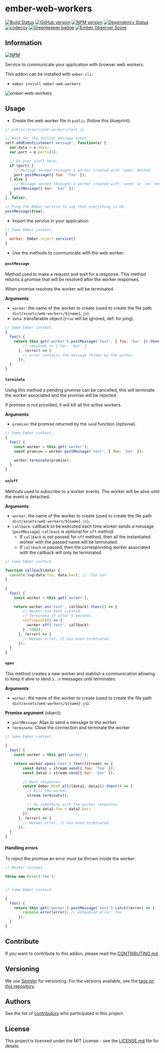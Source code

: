 # ember-web-workers

[![Build Status](https://travis-ci.org/BBVAEngineering/ember-web-workers.svg?branch=master)](https://travis-ci.org/BBVAEngineering/ember-web-workers)
[![GitHub version](https://badge.fury.io/gh/BBVAEngineering%2Fember-web-workers.svg)](https://badge.fury.io/gh/BBVAEngineering%2Fember-web-workers)
[![NPM version](https://badge.fury.io/js/ember-web-workers.svg)](https://badge.fury.io/js/ember-web-workers)
[![Dependency Status](https://david-dm.org/BBVAEngineering/ember-web-workers.svg)](https://david-dm.org/BBVAEngineering/ember-web-workers)
[![codecov](https://codecov.io/gh/BBVAEngineering/ember-web-workers/branch/master/graph/badge.svg)](https://codecov.io/gh/BBVAEngineering/ember-web-workers)
[![Greenkeeper badge](https://badges.greenkeeper.io/BBVAEngineering/ember-web-workers.svg)](https://greenkeeper.io/)
[![Ember Observer Score](https://emberobserver.com/badges/ember-web-workers.svg)](https://emberobserver.com/addons/ember-web-workers)

## Information

[![NPM](https://nodei.co/npm/ember-web-workers.png?downloads=true&downloadRank=true)](https://nodei.co/npm/ember-web-workers/)

Service to communicate your application with browser web workers.

This addon can be installed with `ember-cli`:

* `ember install ember-web-workers`

![ember-web-workers](http://i.imgur.com/93lfb8t.gif)

## Usage

* Create the web worker file in `public` (follow this blueprint):

```javascript
// public/assets/web-workers/test.js

// Wait for the initial message event.
self.addEventListener('message', function(e) {
  var data = e.data;
  var port = e.ports[0];

  // Do your stuff here.
  if (port) {
    // Message sended throught a worker created with 'open' method.
    port.postMessage({ foo: 'foo' });
  } else {
    // Message sended throught a worker created with 'send' or 'on' method.
    postMessage({ bar: 'bar' });
  }
}, false);

// Ping the Ember service to say that everything is ok.
postMessage(true);
```

* Import the service in your application:

```javascript
// Some Ember context.
{
  worker: Ember.inject.service()
}
```

* Use the methods to communicate with the web worker:

#### `postMessage`

Method used to make a request and wait for a response. This method
returns a promise that will be resolved after the worker responses.

When promise resolves the worker will be terminated.

**Arguments**:

  * `worker`: the name of the worker to create (used to create the file path `dist/assets/web-workers/${name}.js`).
  * `data`: transferable object (`true` will be ignored, def. for ping).

```javascript
// Some Ember context.
{
  foo() {
    return this.get('worker').postMessage('test', { foo: 'bar' }).then((response) => {
        // response => { bar: 'bar' }
      }, (error) => {
        // error contains the message thrown by the worker.
      });
  }
}
```

#### `terminate`

Using this method a pending promise can be cancelled, this will terminate the worker
associated and the promise will be rejected.

If promise is not provided, it will kill all the active workers.

**Arguments**:

  * `promise`: the promise returned by the `send` function (optional).

```javascript
// Some Ember context.
{
  foo() {
    const worker = this.get('worker');
    const promise = worker.postMessage('test', { foo: 'bar' });

    worker.terminate(promise);
  }
}
```

#### `on`/`off`

Methods used to subscribe to a worker events.
The worker will be alive until the event is detached.

**Arguments**:

  * `worker`: the name of the worker to create (used to create the file path `dist/assets/web-workers/${name}.js`).
  * `callback`: callback to be executed each time worker sends a message (`postMessage`). `callback` is optional for `off` method.
  	- If `callback` is not	passed for `off` method, then all the instantiated worker with the passed name will be terminated
  	- If `callback` is passed, then the corresponding worker associated with the callback will only be terminated.

```javascript
// Some Ember context.

function callback(data) {
  console.log(data.foo, data.bar); // 'foo bar'
}

{
  foo() {
    const worker = this.get('worker');

    return worker.on('test', callback).then(() => {
        // Worker has been created.
        // Terminate it after 5 seconds.
        setTimeout(() => {
          worker.off('test', callback);
        }, 5000);
      }, (error) => {
        // Worker error, it has been terminated.
      });
  }
}
```

#### `open`

This method creates a new worker and stablish a communication allowing to keep it alive
to send `1..n` messages until terminates.

**Arguments**:

  * `worker`: the name of the worker to create (used to create the file path `dist/assets/web-workers/${name}.js`).

**Promise argument** (object):

  * `postMessage`: Alias to send a message to the worker.
  * `terminate`: Close the connection and terminate the worker

```javascript
// Some Ember context.

{
  foo() {
    const worker = this.get('worker');

    return worker.open('test').then((stream) => {
        const data1 = stream.send({ foo: 'foo' });
        const data2 = stream.send({ bar: 'bar' });

        // Wait responses.
        return Ember.RSVP.all([data1, data2]).then(() => {
          // Kill the worker.
          stream.terminate();

          // Do something with the worker responses.
          return data1.foo + data2.bar;
        });
      }, (error) => {
        // Worker error, it has been terminated.
      });
  }
}
```

#### Handling errors

To reject the promise an error must be thrown inside the worker:

```javascript
// Worker context.

throw new Error('foo');

```

```javascript

// Some Ember context.

{
  foo() {
    return this.get('worker').postMessage('test').catch((error) => {
        console.error(error); // Unhandled error: foo
      });
  }
}
```

## Contribute

If you want to contribute to this addon, please read the [CONTRIBUTING.md](CONTRIBUTING.md).

## Versioning

We use [SemVer](http://semver.org/) for versioning. For the versions available, see the [tags on this repository](https://github.com/BBVAEngineering/ember-wait-for-render/tags).


## Authors

See the list of [contributors](https://github.com/BBVAEngineering/ember-wait-for-render/graphs/contributors) who participated in this project.

## License

This project is licensed under the MIT License - see the [LICENSE.md](LICENSE.md) file for details
